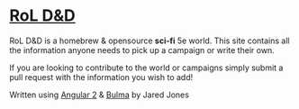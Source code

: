 # [RoL D&D](https://roldnd-jared.hashbase.io/)

RoL D&D is a homebrew & opensource **sci-fi** 5e world. This site contains all the information anyone needs to pick up a campaign or write their own.

If you are looking to contribute to the world or campaigns simply submit a pull request with the information you wish to add!

Written using [Angular 2](angular.io) & [Bulma](bulma.io) by Jared Jones

